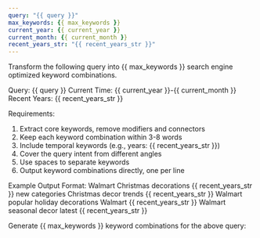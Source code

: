 ```yaml
---
query: "{{ query }}"
max_keywords: {{ max_keywords }}
current_year: {{ current_year }}
current_month: {{ current_month }}
recent_years_str: "{{ recent_years_str }}"
---
```


Transform the following query into {{ max_keywords }} search engine optimized keyword combinations.

Query: {{ query }}
Current Time: {{ current_year }}-{{ current_month }}
Recent Years: {{ recent_years_str }}

Requirements:
1. Extract core keywords, remove modifiers and connectors
2. Keep each keyword combination within 3-8 words
3. Include temporal keywords (e.g., years: {{ recent_years_str }})
4. Cover the query intent from different angles  
5. Use spaces to separate keywords
6. Output keyword combinations directly, one per line

Example Output Format:
Walmart Christmas decorations {{ recent_years_str }} new categories
Christmas decor trends {{ recent_years_str }} Walmart
popular holiday decorations Walmart {{ recent_years_str }}
Walmart seasonal decor latest {{ recent_years_str }}

Generate {{ max_keywords }} keyword combinations for the above query: